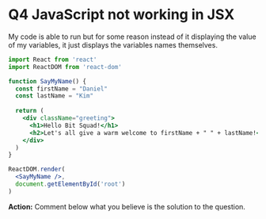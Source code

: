 # Q4 JavaScript not working in JSX

My code is able to run but for some reason instead of it displaying the value of my variables, it just displays the variables names themselves.

```jsx
import React from 'react'
import ReactDOM from 'react-dom'

function SayMyName() {
  const firstName = "Daniel"
  const lastName = "Kim"
    
  return (
    <div className="greeting">
      <h1>Hello Bit Squad!</h1>
      <h2>Let's all give a warm welcome to firstName + " " + lastName!</h2>
    </div>
  )   
}

ReactDOM.render(
  <SayMyName />,
  document.getElementById('root')
)
```

**Action:**
Comment below what you believe is the solution to the question.